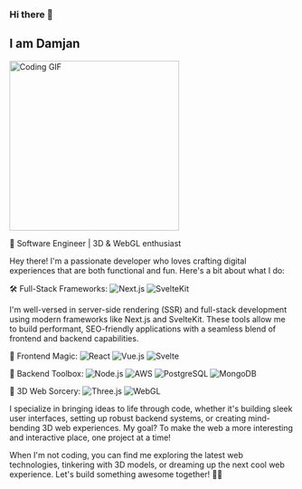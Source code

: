 ### Hi there 👋

## I am Damjan

<img src="https://media.giphy.com/media/13HgwGsXF0aiGY/giphy.gif" width="300" alt="Coding GIF">

🚀 Software Engineer | 3D & WebGL enthusiast

Hey there! I'm a passionate developer who loves crafting digital experiences that are both functional and fun. Here's a bit about what I do:

🛠️ Full-Stack Frameworks:
<img src="https://img.shields.io/badge/-Next.js-000000?style=flat-square&logo=next.js&logoColor=white" alt="Next.js" />
<img src="https://img.shields.io/badge/-SvelteKit-FF3E00?style=flat-square&logo=svelte&logoColor=white" alt="SvelteKit" />

I'm well-versed in server-side rendering (SSR) and full-stack development using modern frameworks like Next.js and SvelteKit. These tools allow me to build performant, SEO-friendly applications with a seamless blend of frontend and backend capabilities.

🎨 Frontend Magic:
<img src="https://img.shields.io/badge/-React-61DAFB?style=flat-square&logo=react&logoColor=black" alt="React" />
<img src="https://img.shields.io/badge/-Vue.js-4FC08D?style=flat-square&logo=vue.js&logoColor=white" alt="Vue.js" />
<img src="https://img.shields.io/badge/-Svelte-FF3E00?style=flat-square&logo=svelte&logoColor=white" alt="Svelte" />

🔧 Backend Toolbox:
<img src="https://img.shields.io/badge/-Node.js-339933?style=flat-square&logo=node.js&logoColor=white" alt="Node.js" />
<img src="https://img.shields.io/badge/-AWS-232F3E?style=flat-square&logo=amazon-aws&logoColor=white" alt="AWS" />
<img src="https://img.shields.io/badge/-PostgreSQL-336791?style=flat-square&logo=postgresql&logoColor=white" alt="PostgreSQL" />
<img src="https://img.shields.io/badge/-MongoDB-47A248?style=flat-square&logo=mongodb&logoColor=white" alt="MongoDB" />

🌟 3D Web Sorcery:
<img src="https://img.shields.io/badge/-Three.js-000000?style=flat-square&logo=three.js&logoColor=white" alt="Three.js" />
<img src="https://img.shields.io/badge/-WebGL-990000?style=flat-square&logo=webgl&logoColor=white" alt="WebGL" />

I specialize in bringing ideas to life through code, whether it's building sleek user interfaces, setting up robust backend systems, or creating mind-bending 3D web experiences. My goal? To make the web a more interesting and interactive place, one project at a time!

When I'm not coding, you can find me exploring the latest web technologies, tinkering with 3D models, or dreaming up the next cool web experience. Let's build something awesome together! 🚀✨

<!--
**iDamjan/iDamjan** is a ✨ _special_ ✨ repository because its `README.md` (this file) appears on your GitHub profile.

Here are some ideas to get you started:

- 🔭 I’m currently working on ...
- 🌱 I’m currently learning ...
- 👯 I’m looking to collaborate on ...
- 🤔 I’m looking for help with ...
- 💬 Ask me about ...
- 📫 How to reach me: ...
- 😄 Pronouns: ...
- ⚡ Fun fact: ...
-->
